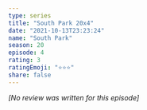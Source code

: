 ```yaml
---
type: series
title: "South Park 20x4"
date: "2021-10-13T23:23:24"
name: "South Park"
season: 20
episode: 4
rating: 3
ratingEmoji: "⭐️⭐️⭐️"
share: false
---
```


_[No review was written for this episode]_
